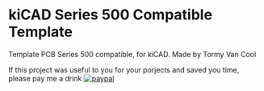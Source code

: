 # kiCAD Series 500 Compatible Template
Template PCB Series 500 compatible, for kiCAD.
Made by Tormy Van Cool

If this project was useful to you for your porjects and saved you time, please pay me a drink
[![paypal](https://www.paypalobjects.com/en_US/i/btn/btn_donateCC_LG.gif)](https://www.paypal.com/donate?hosted_button_id=LZ6LLD2B7PGG2)

